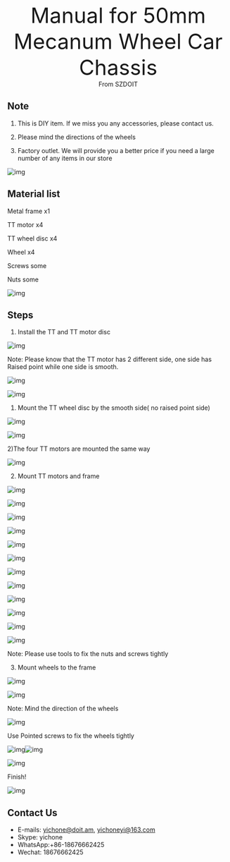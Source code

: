 <center><font size=10> Manual for 50mm Mecanum Wheel Car Chassis </center></font>
<center> From SZDOIT</center>

## Note

1. This is DIY item. If we miss you any accessories, please contact us.

2. Please mind the directions of the wheels

3. Factory outlet. We will provide you a better price if you need a large number of any items in our store

 

![img](wps1.jpg) 

## Material list

Metal frame     x1

TT motor          x4

TT wheel disc  x4

Wheel              x4

Screws some

Nuts some

![img](wps2.jpg) 

## Steps

1. Install the TT and TT motor disc

![img](wps3.jpg) 

Note: Please know that the TT motor has 2 different side, one side has Raised point while one side is smooth.

![img](wps4.jpg) 

![img](wps5.jpg) 

1) Mount the TT wheel disc by the smooth side( no raised point side)

![img](wps6.jpg) 

 

![img](wps7.jpg) 

2)The four TT motors are mounted the same way

![img](wps8.jpg) 

2. Mount TT motors and frame

![img](wps9.jpg) 

![img](wps10.jpg) 

![img](wps11.jpg) 

![img](wps12.jpg) 

![img](wps13.jpg) 

![img](wps14.jpg) 

![img](wps15.jpg) 

![img](wps16.jpg) 

![img](wps17.jpg) 

![img](wps18.jpg) 

![img](wps19.jpg) 

![img](wps20.jpg) 

Note: Please use tools to fix the nuts and screws tightly

3. Mount wheels to the frame

![img](wps21.jpg) 

 

![img](wps22.jpg) 

 

Note: Mind the direction of the wheels

![img](wps23.jpg) 

Use Pointed screws to fix the wheels tightly

![img](wps24.jpg)![img](wps25.jpg) 

 

![img](wps26.jpg) 

Finish!

![img](wps27.jpg) 

## Contact Us

- E-mails: [yichone@doit.am](mailto:yichone@doit.am), [yichoneyi@163.com](mailto:yichoneyi@163.com)
- Skype: yichone
- WhatsApp:+86-18676662425
- Wechat: 18676662425

